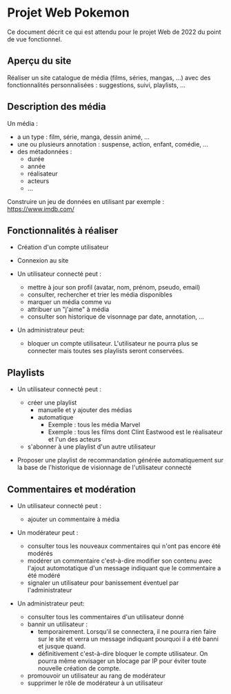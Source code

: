 # Projet Web Pokemon

Ce document décrit ce qui est attendu pour le projet Web de 2022 du point de vue fonctionnel.

## Aperçu du site

Réaliser un site catalogue de média (films, séries, mangas, ...) avec des fonctionnalités personnalisées : suggestions, suivi, playlists, ...

<!-- ![Aperçu d'un mahjong dans FF XIV](resources/mahjong_ex_1.png) -->

## Description des média

Un média :

  * a un type : film, série, manga, dessin animé, ...
  * une ou plusieurs annotation : suspense, action, enfant, comédie, ...
  * des métadonnées :
    * durée
    * année
    * réalisateur
    * acteurs
    * ...

Construire un jeu de données en utilisant par exemple : <a href="https://www.imdb.com/" target="_blank">https://www.imdb.com/ </a>


## Fonctionnalités à réaliser

* Création d'un compte utilisateur
* Connexion au site
* Un utilisateur connecté peut :
  * mettre à jour son profil (avatar, nom, prénom, pseudo, email)
  * consulter, rechercher et trier les média disponibles
  * marquer un média comme vu
  * attribuer un "j'aime" à média
  * consulter son historique de visonnage par date, annotation, ...

* Un administrateur peut:
  * bloquer un compte utilisateur. L'utilisateur ne pourra plus se connecter mais toutes ses playlists seront conservées.

## Playlists

* Un utilisateur connecté peut :
  * créer une playlist
     * manuelle et y ajouter des médias
     * automatique
       * Exemple : tous les média Marvel
       * Exemple : tous les films dont Clint Eastwood est le réalisateur et l'un des acteurs
  * s'abonner à une playlist d'un autre utilisateur

* Proposer une playlist de recommandation générée automatiquement sur la base de l'historique de visionnage de l'utilisateur connecté

## Commentaires et modération

* Un utilisateur connecté peut :
  * ajouter un commentaire à média

* Un modérateur peut :
  * consulter tous les nouveaux commentaires qui n'ont pas encore été modérés
  * modérer un commentaire c'est-à-dire modifier son contenu avec l'ajout automotatique d'un message indiquant que le commentaire a été modéré
  * signaler un utilisateur pour banissement éventuel par l'administrateur

* Un administrateur peut:
  * consulter tous les commentaires d'un utilisateur donné
  * bannir un utilisateur :
    * temporairement. Lorsqu'il se connectera, il ne pourra rien faire sur le site et verra un message indiquant pourquoi il a été banni et jusque quand.
    * définitivement c'est-à-dire bloquer le compte utilisateur. On pourra même envisager un blocage par IP pour éviter toute nouvelle création de compte.
  * promouvoir un utilisateur au rang de modérateur
  * supprimer le rôle de modérateur à un utilisateur
